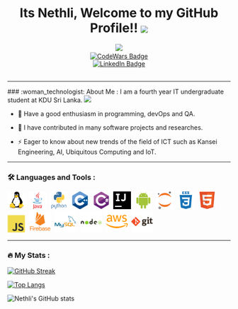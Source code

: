   <h1  align="center">
  Its Nethli, Welcome to my GitHub Profile!!
  <img src="https://media.giphy.com/media/hvRJCLFzcasrR4ia7z/giphy.gif" width="30px"  align="center"/>
</h1>

<div id="header" align="center">
  <img src="https://media.giphy.com/media/paTz7UZbPfTZFRYnnB/giphy.gif" width="400"/>
</div>

<div id="badges"  align="center">
  <a href="https://www.codewars.com/users/nethli">
    <img src="https://img.shields.io/badge/CodeWars-red?style=for-the-badge&logo=codewars&logoColor=white" alt="CodeWars Badge"/>
  </a>   
</div>

<div id="badges"  align="center">
  <a href="https://www.linkedin.com/in/nethli-dahanayake-881a85216/"> 
    <img src="https://img.shields.io/badge/LinkedIn-blue?style=for-the-badge&logo=linkedin&logoColor=white" alt="LinkedIn Badge"/>
  </a>   
</div>

<div align="center">
  <img src="https://komarev.com/ghpvc/?username=nethli&style=flat-square&color=blue" alt=""/> 
 </div>
  
---

<div>
### :woman_technologist: About Me : I am a fourth year IT undergraduate student at KDU Sri Lanka. <img src="https://media.giphy.com/media/WUlplcMpOCEmTGBtBW/giphy.gif" width="30">

- :telescope:   Have a good enthusiasm in programming, devOps and QA.

- :seedling: I have contributed in many software projects and researches.

- :zap:  Eager to know about new trends of the field of ICT such as Kansei Engineering, AI, Ubiquitous Computing and IoT.

---

### :hammer_and_wrench: Languages and Tools :
<div>
  <img src="https://github.com/devicons/devicon/blob/1119b9f84c0290e0f0b38982099a2bd027a48bf1/icons/linux/linux-original.svg" title="Linux" alt="Java" width="40" height="40"/>&nbsp;
  <img src="https://github.com/devicons/devicon/blob/master/icons/java/java-original-wordmark.svg" title="Java" alt="Java" width="40" height="40"/>&nbsp;
  <img src="https://github.com/devicons/devicon/blob/master/icons/python/python-original-wordmark.svg" title="Python" alt="Python" width="40" height="40"/>&nbsp;
  <img src="https://github.com/devicons/devicon/blob/master/icons/cplusplus/cplusplus-original.svg" title="C++" alt="C++" width="40" height="40"/>&nbsp;
  <img src="https://github.com/devicons/devicon/blob/master/icons/csharp/csharp-original.svg" title="C#" alt="C#" width="40" height="40"/>&nbsp;
  <img src="https://github.com/devicons/devicon/blob/master/icons/intellij/intellij-plain.svg" title="intellij" alt="intellij" width="40" height="40"/>&nbsp;
  <img src="https://github.com/devicons/devicon/blob/master/icons/android/android-original.svg" title="Android" alt="Android" width="40" height="40"/>&nbsp;
  <img src="https://github.com/devicons/devicon/blob/master/icons/jupyter/jupyter-original.svg" title="Jupyter" alt="Jupyter" width="40" height="40"/>&nbsp;
  <img src="https://github.com/devicons/devicon/blob/master/icons/css3/css3-plain-wordmark.svg"  title="CSS3" alt="CSS" width="40" height="40"/>&nbsp;
  <img src="https://github.com/devicons/devicon/blob/master/icons/html5/html5-original.svg" title="HTML5" alt="HTML" width="40" height="40"/>&nbsp;
  <img src="https://github.com/devicons/devicon/blob/master/icons/javascript/javascript-original.svg" title="JavaScript" alt="JavaScript" width="40"height="40"/>&nbsp;
  <img src="https://github.com/devicons/devicon/blob/master/icons/firebase/firebase-plain-wordmark.svg" title="Firebase" alt="Firebase" width="50" height="50"/>&nbsp;
  <img src="https://github.com/devicons/devicon/blob/master/icons/mysql/mysql-original-wordmark.svg" title="MySQL"  alt="MySQL" width="50" height="50"/>&nbsp;
  <img src="https://github.com/devicons/devicon/blob/master/icons/nodejs/nodejs-original-wordmark.svg" title="NodeJS" alt="NodeJS" width="50" height="50"/>&nbsp;
  <img src="https://github.com/devicons/devicon/blob/master/icons/amazonwebservices/amazonwebservices-plain-wordmark.svg" title="AWS" alt="AWS" width="50" height="50"/>&nbsp;
  <img src="https://github.com/devicons/devicon/blob/master/icons/git/git-original-wordmark.svg" title="Git" **alt="Git" width="50" height="50"/>
</div>

---

### :fire: My Stats :

[![GitHub Streak](http://github-readme-streak-stats.herokuapp.com?user=nethli&theme=tokyonight)](https://git.io/streak-stats)

[![Top Langs](https://github-readme-stats.vercel.app/api/top-langs/?username=nethli&layout=compact&theme=vision-friendly-dark)](https://github.com/anuraghazra/github-readme-stats)

![Nethli's GitHub stats](https://github-readme-stats.vercel.app/api?username=nethli&show_icons=true&theme=tokyonight)
